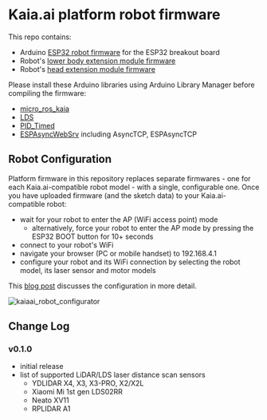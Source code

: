 # Kaia.ai platform robot firmware
This repo contains:
- Arduino [ESP32 robot firmware](/kaiaai-esp32/) for the ESP32 breakout board
- Robot's [lower body extension module firmware](/kaiaai-pico-body/)
- Robot's [head extension module firmware](/kaiaai-pico-head/)

Please install these Arduino libraries using Arduino Library Manager before compiling the firmware:
- [micro_ros_kaia](https://github.com/kaiaai/micro_ros_arduino_kaiaai)
- [LDS](https://github.com/kaiaai/LDS/)
- [PID_Timed](https://github.com/kaiaai/arduino_pid_timed)
- [ESPAsyncWebSrv](https://github.com/dvarrel/ESPAsyncWebSrv) including AsyncTCP, ESPAsyncTCP

## Robot Configuration
Platform firmware in this repository replaces separate firmwares - one for each Kaia.ai-compatible robot model - with a single, configurable one.
Once you have uploaded firmware (and the sketch data) to your Kaia.ai-compatible robot:
- wait for your robot to enter the AP (WiFi access point) mode
  - alternatively, force your robot to enter the AP mode by pressing the ESP32 BOOT button for 10+ seconds
-  connect to your robot's WiFi
- navigate your browser (PC or mobile handset) to 192.168.4.1
- configure your robot and its WiFi connection by selecting the robot model, its laser sensor and motor models

This [blog post](https://kaia.ai/blog/arduino-platform-firmware-avaiable/) discusses the configuration in more detail.

![kaiaai_robot_configurator](https://github.com/kaiaai/firmware/assets/33589365/5961c7df-7ed7-460d-80ae-b7148ed91a66)

## Change Log

### v0.1.0
- initial release
- list of supported LiDAR/LDS laser distance scan sensors
  - YDLIDAR X4, X3, X3-PRO, X2/X2L
  - Xiaomi Mi 1st gen LDS02RR
  - Neato XV11
  - RPLIDAR A1
